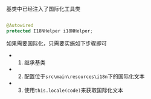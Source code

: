 基类中已经注入了国际化工具类
```java

@Autowired
protected I18NHelper i18NHelper;

```

如果需要国际化，只需要实施如下步骤即可

- 1. 继承基类
- 2. 配置位于`src\main\resources\i18n`下的国际化文本
- 3. 使用`this.locale(code)`来获取国际化文本
